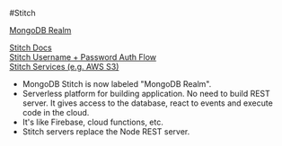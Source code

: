 #Stitch

[MongoDB Realm](https://realm.mongodb.com/)

[Stitch Docs](https://docs.mongodb.com/stitch/)\
[Stitch Username + Password Auth Flow](https://docs.mongodb.com/stitch/authentication/userpass/)\
[Stitch Services (e.g. AWS S3)](https://docs.mongodb.com/stitch/reference/partner-services/amazon-service/)

- MongoDB Stitch is now labeled "MongoDB Realm".
- Serverless platform for building application. No need to build REST server. It gives access to the database, react to events and execute code in the cloud.
- It's like Firebase, cloud functions, etc.
- Stitch servers replace the Node REST server.


